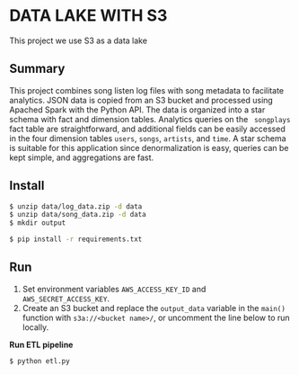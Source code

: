 # DATA LAKE WITH S3
This project we use S3 as a data lake 

## Summary

This project combines song listen log files with song metadata to facilitate analytics. JSON data is copied from an S3 bucket and processed using Apached Spark with the Python API. The data is organized into a star schema with fact and dimension tables. Analytics queries on the ` songplays` fact table are straightforward, and additional fields can be easily accessed in the four dimension tables `users`, `songs`, `artists`, and `time`. A star schema is suitable for this application since denormalization is easy, queries can be kept simple, and aggregations are fast.

## Install

```bash
$ unzip data/log_data.zip -d data
$ unzip data/song_data.zip -d data
$ mkdir output
```

```bash
$ pip install -r requirements.txt
```

## Run

1. Set environment variables `AWS_ACCESS_KEY_ID` and `AWS_SECRET_ACCESS_KEY`.
2. Create an S3 bucket and replace the `output_data` variable in the `main()` function with `s3a://<bucket name>/`, or uncomment the line below to run locally.

**Run ETL pipeline**

```bash
$ python etl.py
```
